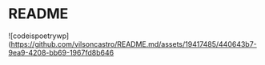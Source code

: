 # README
![codeispoetrywp](https://github.com/vilsoncastro/README.md/assets/19417485/440643b7-9ea9-4208-bb69-1967fd8b646

